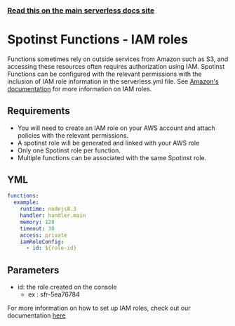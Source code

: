 <!--
title: Serverless Framework - Spotinst Functions Guide - IAM Role Configuration
menuText: IAM Role
menuOrder: 10
description: How to configure IAM roles for AWS services 
layout: Doc
-->

<!-- DOCS-SITE-LINK:START automatically generated -->
### [Read this on the main serverless docs site](https://www.serverless.com/framework/docs/providers/spotinst/guide/iam-roles)
<!-- DOCS-SITE-LINK:END -->

# Spotinst Functions - IAM roles
Functions sometimes rely on outside services from Amazon such as S3, and accessing these resources often requires authorization using IAM. Spotinst Functions can be configured with the relevant permissions with the inclusion of IAM role information in the serverless.yml file. See [Amazon's documentation][amazon-docs-url] for more information on IAM roles.

## Requirements
- You will need to create an IAM role on your AWS account and attach policies with the relevant permissions.
- A spotinst role will be generated and linked with your AWS role
- Only one Spotinst role per function.
- Multiple functions can be associated with the same Spotinst role.

## YML 
```yaml
functions:
  example:
    runtime: nodejs8.3
    handler: handler.main
    memory: 128
    timeout: 30
    access: private
    iamRoleConfig:
      - id: ${role-id} 
```

## Parameters
- id: the role created on the console
  - ex : sfr-5ea76784



For more information on how to set up IAM roles, check out our documentation [here][spotinst-help-center]

[amazon-docs-url]: https://aws.amazon.com/iam/?sc_channel=PS&sc_campaign=acquisition_US&sc_publisher=google&sc_medium=iam_b&sc_content=amazon_iam_e&sc_detail=amazon%20iam&sc_category=iam&sc_segment=208382128687&sc_matchtype=e&sc_country=US&s_kwcid=AL!4422!3!208382128687!e!!g!!amazon%20iam&ef_id=WoypCQAABVVgCzd0:20180220230233:s
[spotinst-help-center]: https://help.spotinst.com/hc/en-us/articles/
